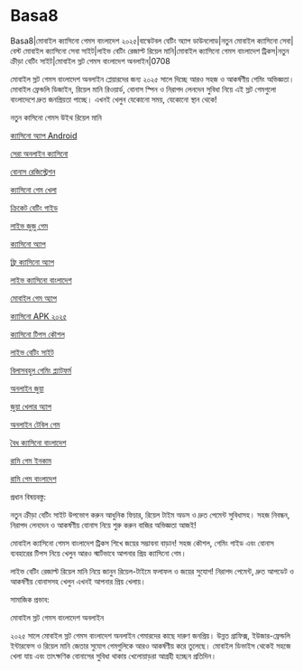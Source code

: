 # Basa8
Basa8|মোবাইল ক্যাসিনো গেমস বাংলাদেশ ২০২৫|বাস্কেটবল বেটিং অ্যাপ ডাউনলোড|নতুন মোবাইল ক্যাসিনো সেবা|বেস্ট মোবাইল ক্যাসিনো সেবা সাইট|লাইভ বেটিং রেজাল্ট রিয়েল মানি|মোবাইল ক্যাসিনো গেমস বাংলাদেশ ট্রিকস|নতুন ক্রীড়া বেটিং সাইট|মোবাইল স্লট গেমস বাংলাদেশ অনলাইন|0708

মোবাইল স্লট গেমস বাংলাদেশ অনলাইন প্লেয়ারদের জন্য ২০২৫ সালে দিচ্ছে আরও সহজ ও আকর্ষণীয় গেমিং অভিজ্ঞতা। মোবাইল ফ্রেন্ডলি ডিজাইন, রিয়েল মানি রিওয়ার্ড, বোনাস স্পিন ও নিরাপদ লেনদেন সুবিধা নিয়ে এই স্লট গেমগুলো বাংলাদেশে দ্রুত জনপ্রিয়তা পাচ্ছে। এখনই খেলুন যেকোনো সময়, যেকোনো স্থান থেকে!

নতুন কাসিনো গেমস উইথ রিয়েল মানি

<a href="https://basa12wap.net/">ক্যাসিনো অ্যাপ Android</a>

<a href="https://basa12wap.com/">সেরা অনলাইন ক্যাসিনো</a>

<a href="https://basa12now.com/">বোনাস রেজিস্ট্রেশন</a>

<a href="https://basa12now.net/">ক্যাসিনো গেম খেলা</a>

<a href="https://basa12pro.com/">ক্রিকেট বেটিং গাইড</a>

<a href="https://basa12pro.net/">লাইভ জুজু গেম</a>

<a href="https://basa12vip.net/">ক্যাসিনো অ্যাপ</a>

<a href="https://basa12us.net/">ফ্রি ক্যাসিনো অ্যাপ</a>

<a href="https://basa12vip.com/">লাইভ ক্যাসিনো বাংলাদেশ</a>

<a href="https://basa12us.com/">মোবাইল গেম অ্যাপ</a>

<a href="https://basa13pc.com/">ক্যাসিনো APK ২০২৫</a>

<a href="https://basa13pc.net/">ক্যাসিনো টিপস কৌশল</a>

<a href="https://basa13live.com/">লাইভ বেটিং সাইট</a>

<a href="https://basa13live.net/">বিলাসবহুল গেমিং প্ল্যাটফর্ম</a>

<a href="https://basa13uk.com/">অনলাইন জুয়া</a>

<a href="https://basa13uk.net/">জুয়া খেলার অ্যাপ</a>

<a href="https://basa13hub.com/">অনলাইন টেবিল গেম</a>

<a href="https://basa13hub.net/">বৈধ ক্যাসিনো বাংলাদেশ</a>

<a href="https://basa13sx.com/">রামি গেম ইনকাম</a>

<a href="https://basa13sx.net/">রামি গেম বাংলাদেশ</a>

প্রধান বিষয়বস্তু:

নতুন ক্রীড়া বেটিং সাইট উপভোগ করুন আধুনিক ফিচার, রিয়েল টাইম অডস ও দ্রুত পেমেন্ট সুবিধাসহ। সহজ নিবন্ধন, নিরাপদ লেনদেন ও আকর্ষণীয় বোনাস নিয়ে শুরু করুন বাজির অভিজ্ঞতা আজই!

মোবাইল ক্যাসিনো গেমস বাংলাদেশ ট্রিকস শিখে জয়ের সম্ভাবনা বাড়ান! সহজ কৌশল, গেমিং গাইড এবং বোনাস ব্যবহারের টিপস নিয়ে খেলুন আরও স্মার্টভাবে আপনার প্রিয় ক্যাসিনো গেম।

লাইভ বেটিং রেজাল্ট রিয়েল মানি নিয়ে জানুন রিয়েল-টাইমে ফলাফল ও জয়ের সুযোগ! নিরাপদ পেমেন্ট, দ্রুত আপডেট ও আকর্ষণীয় বোনাসসহ খেলুন এখনই আপনার প্রিয় খেলায়।

সামাজিক প্রভাব:

মোবাইল স্লট গেমস বাংলাদেশ অনলাইন

২০২৫ সালে মোবাইল স্লট গেমস বাংলাদেশ অনলাইন গেমারদের কাছে দারুণ জনপ্রিয়। উন্নত গ্রাফিক্স, ইউজার-ফ্রেন্ডলি ইন্টারফেস ও রিয়েল মানি জেতার সুযোগ গেমগুলিকে আরও আকর্ষণীয় করে তুলেছে। মোবাইল ডিভাইস থেকেই সহজে খেলা যায় এবং তাৎক্ষণিক বোনাসের সুবিধা থাকায় খেলোয়াড়রা আগ্রহী হচ্ছেন প্রতিদিন।

